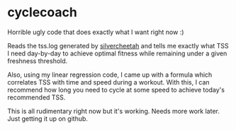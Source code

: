 # cyclecoach

Horrible ugly code that does exactly what I want right now :)

Reads the tss.log generated by [silvercheetah](https://github.com/korganrivera/silvercheetah) and tells me exactly what TSS I need day-by-day to achieve optimal fitness while remaining under a given freshness threshold.

Also, using my linear regression code, I came up with a formula which correlates TSS with time and speed during a workout. With this, I can recommend how long you need to cycle at some speed to achieve today's recommended TSS. 

This is all rudimentary right now but it's working. Needs more work later. Just getting it up on github.
